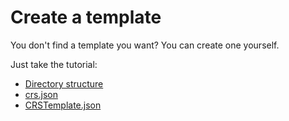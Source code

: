 # Create a template

You don't find a template you want? You can create one yourself.

Just take the tutorial:

- [Directory structure](structure.md)
- [crs.json](./crs.json.md)
- [CRSTemplate.json](./CRSTemplate.json.md)
